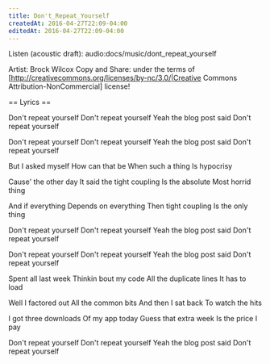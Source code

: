 ```yaml
---
title: Don't_Repeat_Yourself
createdAt: 2016-04-27T22:09-04:00
editedAt: 2016-04-27T22:09-04:00
---
```


Listen (acoustic draft): audio:docs/music/dont_repeat_yourself

Artist: Brock Wilcox
Copy and Share: under the terms of [http://creativecommons.org/licenses/by-nc/3.0/|Creative Commons Attribution-NonCommercial] license!

== Lyrics ==

Don't repeat yourself
Don't repeat yourself
Yeah the blog post said
Don't repeat yourself

Don't repeat yourself
Don't repeat yourself
Yeah the blog post said
Don't repeat yourself

But I asked myself
How can that be
When such a thing
Is hypocrisy

Cause' the other day
It said the tight coupling
Is the absolute
Most horrid thing

And if everything
Depends on everything
Then tight coupling
Is the only thing

Don't repeat yourself
Don't repeat yourself
Yeah the blog post said
Don't repeat yourself

Don't repeat yourself
Don't repeat yourself
Yeah the blog post said
Don't repeat yourself

Spent all last week
Thinkin bout my code
All the duplicate lines
It has to load

Well I factored out
All the common bits
And then I sat back
To watch the hits

I got three downloads
Of my app today
Guess that extra week
Is the price I pay

Don't repeat yourself
Don't repeat yourself
Yeah the blog post said
Don't repeat yourself



